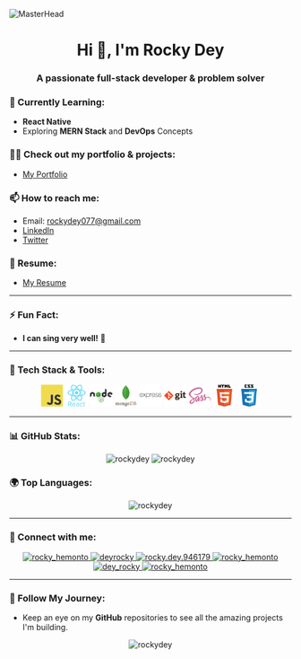 ![MasterHead]([https://drive.google.com/file/d/1hAo1-_omH0nzI6rptbKpk3r3GQpVVYQm/view?usp=sharing](https://drive.google.com/file/d/1DRYmLI7AIu9cTlI2Gr8-xiJRpjEdF9J3/view?usp=sharing))

<h1 align="center">Hi 👋, I'm Rocky Dey</h1>
<h3 align="center">A passionate full-stack developer & problem solver</h3>


### 🌱 Currently Learning:
- **React Native** 
- Exploring **MERN Stack** and **DevOps** Concepts

### 👨‍💻 Check out my portfolio & projects:
- [My Portfolio](https://rocky-dey.web.app/)

### 📫 How to reach me:
- Email: [rockydey077@gmail.com](mailto:rockydey077@gmail.com)
- [LinkedIn](https://linkedin.com/in/deyrocky)
- [Twitter](https://twitter.com/rocky_hemonto)

### 📄 Resume:
- [My Resume](https://drive.google.com/file/d/1DOqynzOwaejY6r1DlXmSu1DpK_v8Ty32/view?usp=sharing)

---

### ⚡ Fun Fact:
- **I can sing very well!** 🎤

---

### 🚀 Tech Stack & Tools:
<p align="center">
  <img src="https://raw.githubusercontent.com/devicons/devicon/master/icons/javascript/javascript-original.svg" alt="javascript" width="40" height="40"/>
  <img src="https://raw.githubusercontent.com/devicons/devicon/master/icons/react/react-original-wordmark.svg" alt="react" width="40" height="40"/>
  <img src="https://raw.githubusercontent.com/devicons/devicon/master/icons/nodejs/nodejs-original-wordmark.svg" alt="nodejs" width="40" height="40"/>
  <img src="https://raw.githubusercontent.com/devicons/devicon/master/icons/mongodb/mongodb-original-wordmark.svg" alt="mongodb" width="40" height="40"/>
  <img src="https://raw.githubusercontent.com/devicons/devicon/master/icons/express/express-original-wordmark.svg" alt="express" width="40" height="40"/>
  <img src="https://raw.githubusercontent.com/devicons/devicon/master/icons/git/git-original-wordmark.svg" alt="git" width="40" height="40"/>
  <img src="https://raw.githubusercontent.com/devicons/devicon/master/icons/sass/sass-original.svg" alt="sass" width="40" height="40"/>
  <img src="https://raw.githubusercontent.com/devicons/devicon/master/icons/html5/html5-original-wordmark.svg" alt="html" width="40" height="40"/>
  <img src="https://raw.githubusercontent.com/devicons/devicon/master/icons/css3/css3-original-wordmark.svg" alt="css" width="40" height="40"/>
</p>

---

### 📊 GitHub Stats:
<p align="center">
  <img src="https://github-readme-stats.vercel.app/api?username=rockydey&show_icons=true&locale=en" alt="rockydey" width="400" />
  <img src="https://github-readme-streak-stats.herokuapp.com/?user=rockydey&" alt="rockydey" width="400" />
</p>

### 🌍 Top Languages:
<p align="center">
  <img src="https://github-readme-stats.vercel.app/api/top-langs?username=rockydey&show_icons=true&locale=en&layout=compact" alt="rockydey" width="400" />
</p>

---

### 👥 Connect with me:
<p align="center">
  <a href="https://twitter.com/rocky_hemonto" target="blank">
    <img src="https://raw.githubusercontent.com/rahuldkjain/github-profile-readme-generator/master/src/images/icons/Social/twitter.svg" alt="rocky_hemonto" height="30" width="40" />
  </a>
  <a href="https://linkedin.com/in/deyrocky" target="blank">
    <img src="https://raw.githubusercontent.com/rahuldkjain/github-profile-readme-generator/master/src/images/icons/Social/linked-in-alt.svg" alt="deyrocky" height="30" width="40" />
  </a>
  <a href="https://fb.com/rocky.dey.946179" target="blank">
    <img src="https://raw.githubusercontent.com/rahuldkjain/github-profile-readme-generator/master/src/images/icons/Social/facebook.svg" alt="rocky.dey.946179" height="30" width="40" />
  </a>
  <a href="https://instagram.com/rocky_hemonto" target="blank">
    <img src="https://raw.githubusercontent.com/rahuldkjain/github-profile-readme-generator/master/src/images/icons/Social/instagram.svg" alt="rocky_hemonto" height="30" width="40" />
  </a>
  <a href="https://codeforces.com/profile/dey_rocky" target="blank">
    <img src="https://raw.githubusercontent.com/rahuldkjain/github-profile-readme-generator/master/src/images/icons/Social/codeforces.svg" alt="dey_rocky" height="30" width="40" />
  </a>
  <a href="https://www.leetcode.com/rocky_hemonto" target="blank">
    <img src="https://raw.githubusercontent.com/rahuldkjain/github-profile-readme-generator/master/src/images/icons/Social/leet-code.svg" alt="rocky_hemonto" height="30" width="40" />
  </a>
</p>

---

### 📌 Follow My Journey:
- Keep an eye on my **GitHub** repositories to see all the amazing projects I'm building.

<p align="center">
  <img src="https://komarev.com/ghpvc/?username=rockydey&label=Profile%20views&color=0e75b6&style=flat" alt="rockydey" />
</p>
